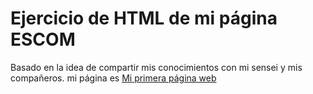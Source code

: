 # Ejercicio de HTML de mi página ESCOM

Basado en la idea de compartir mis conocimientos con mi sensei y mis compañeros. mi página es [Mi primera página web](jplacaud.github.io/Pr-ctica7/)